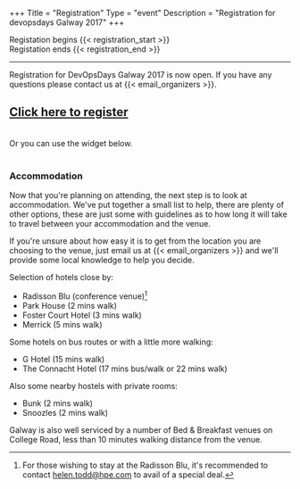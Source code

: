 +++
Title = "Registration"
Type = "event"
Description = "Registration for devopsdays Galway 2017"
+++

Registation begins {{< registration_start >}}<br/>
Registation ends {{< registration_end >}}

---

Registration for DevOpsDays Galway 2017 is now open. If you have any questions please contact us at {{< email_organizers >}}.

<h2><a href="https://ti.to/devopsdays-galway/2017/">Click here to register</a></h2>
<br />Or you can use the widget below.

<div style="width:100%; text-align:left;">
<link rel="stylesheet" type="text/css" href='https://css.tito.io/v1.1' />
<script src='https://js.tito.io/v1' async></script>
<tito-widget event="devopsdays-galway/2017"></tito-widget>
</div>
<br />

### Accommodation

Now that you're planning on attending, the next step is to look at accommodation.
We've put together a small list to help, there are plenty of other options,
these are just some with guidelines as to how long it will take to travel
between your accommodation and the venue.

If you're unsure about how easy it is to get from the location you are choosing
to the venue, just email us at {{< email_organizers >}} and we'll provide some
local knowledge to help you decide.

Selection of hotels close by:

- Radisson Blu \(conference venue\)[^1]
- Park House (2 mins walk)
- Foster Court Hotel (3 mins walk)
- Merrick (5 mins walk)

Some hotels on bus routes or with a little more walking:

- G Hotel (15 mins walk)
- The Connacht Hotel (17 mins bus/walk or 22 mins walk)

Also some nearby hostels with private rooms:

- Bunk (2 mins walk)
- Snoozles (2 mins walk)

Galway is also well serviced by a number of Bed & Breakfast venues on College Road, less than 10 minutes walking distance from the venue.

[^1]: For those wishing to stay at the Radisson Blu, it's recommended to contact <a href="mailto:helen.todd@hpe.com">helen.todd@hpe.com</a> to avail of a special deal.
